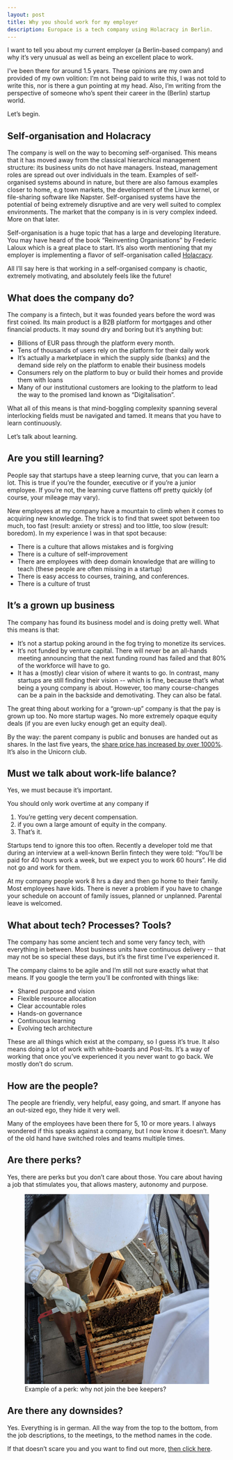 ```yaml
---
layout: post
title: Why you should work for my employer
description: Europace is a tech company using Holacracy in Berlin.
---
```


I want to tell you about my current employer (a Berlin-based company) and why it’s very unusual as well as being an excellent place to work.

I’ve been there for around 1.5 years. These opinions are my own and provided of my own volition: I’m not being paid to write this, I was not told to write this, nor is there a gun pointing at my head. Also, I’m writing from the perspective of someone who’s spent their career in the (Berlin) startup world.

Let’s begin.

## Self-organisation and Holacracy

The company is well on the way to becoming self-organised. This means that it has moved away from the classical hierarchical management structure: its business units do not have managers. Instead, management roles are spread out over individuals in the team. Examples of self-organised systems abound in nature, but there are also famous examples closer to home, e.g town markets, the development of the Linux kernel, or file-sharing software like Napster. Self-organised systems have the potential of being extremely disruptive and are very well suited to complex environments. The market that the company is in is very complex indeed. More on that later.

Self-organisation is a huge topic that has a large and developing literature. You may have heard of the book “Reinventing Organisations” by Frederic Laloux which is a great place to start. It’s also worth mentioning that my employer is implementing a flavor of self-organisation called [Holacracy](https://www.youtube.com/watch?v=MUHfVoQUj54).

All I’ll say here is that working in a self-organised company is chaotic, extremely motivating, and absolutely feels like the future!

## What does the company do?

The company is a fintech, but it was founded years before the word was first coined. Its main product is a B2B platform for mortgages and other financial products. It may sound dry and boring but it’s anything but:

* Billions of EUR pass through the platform every month.
* Tens of thousands of users rely on the platform for their daily work
* It’s actually a marketplace in which the supply side (banks) and the demand side rely on the platform to enable their business models
* Consumers rely on the platform to buy or build their homes and provide them with loans
* Many of our institutional customers are looking to the platform to lead the way to the promised land known as “Digitalisation”.

What all of this means is that mind-boggling complexity spanning several interlocking fields must be navigated and tamed. It means that you have to learn continuously.

Let’s talk about learning.

## Are you still learning?
People say that startups have a steep learning curve, that you can learn a lot. This is true if you’re the founder, executive or if you’re a junior employee. If you’re not, the learning curve flattens off pretty quickly (of course, your mileage may vary).

New employees at my company have a mountain to climb when it comes to acquiring new knowledge. The trick is to find that sweet spot between too much, too fast (result: anxiety or stress) and too little, too slow (result: boredom). In my experience I was in that spot because:

* There is a culture that allows mistakes and is forgiving
* There is a culture of self-improvement
* There are employees with deep domain knowledge that are willing to teach (these people are often missing in a startup)
* There is easy access to courses, training, and  conferences.
* There is a culture of trust

## It’s a grown up business
The company has found its business model and is doing pretty well. What this means is that:

* It’s not a startup poking around in the fog trying to monetize its services.
* It’s not funded by venture capital. There will never be an all-hands meeting announcing that the next funding round has failed and that 80% of the workforce will have to go.
* It has a (mostly) clear vision of where it wants to go. In contrast, many startups are still finding their vision -- which is fine, because that’s what being a young company is about. However, too many course-changes can be a pain in the backside and demotivating. They can also be fatal.

The great thing about working for a “grown-up” company is that the pay is grown up too. No more startup wages. No more extremely opaque equity deals (if you are even lucky enough get an equity deal).

By the way: the parent company is public and bonuses are handed out as shares. In the last five years, the [share price has increased by over 1000%](https://www.google.com/search?q=hypoport+share+price). It’s also in the Unicorn club.

## Must we talk about work-life balance?
Yes, we must because it’s important.

You should only work overtime at any company if

1. You’re getting very decent compensation.
1. if you own a large amount of equity in the company.
1. That’s it.

Startups tend to ignore this too often. Recently a developer told me that during an interview at a well-known Berlin fintech they were told: “You’ll be paid for 40 hours work a week, but we expect you to work 60 hours”. He did not go and work for them.

At my company people work 8 hrs a day and then go home to their family. Most employees have kids. There is never a problem if you have to change your schedule on account of family issues, planned or unplanned. Parental leave is welcomed.

## What about tech? Processes? Tools?
The company has some ancient tech and some very fancy tech, with everything in between.
Most business units have continuous delivery -- that may not be so special these days, but it’s the first time I’ve experienced it.

The company claims to be agile and I’m still not sure exactly what that means. If you google the term you’ll be confronted with things like:

* Shared purpose and vision
* Flexible resource allocation
* Clear accountable roles
* Hands-on governance
* Continuous learning
* Evolving tech architecture

These are all things which exist at the company, so I guess it’s true. It also means doing a lot of work with white-boards and Post-Its. It’s a way of working that once you’ve experienced it you never want to go back. We mostly don’t do scrum.

## How are the people?
The people are friendly, very helpful, easy going, and smart. If anyone has an out-sized ego, they hide it very well.

Many of the employees have been there for 5, 10 or more years. I always wondered if this speaks against a company, but I now know it doesn’t. Many of the old hand have switched roles and teams multiple times.

## Are there perks?
Yes, there are perks but you don’t care about those. You care about having a job that stimulates you, that allows mastery, autonomy and purpose.

<figure class="figure">
  <img src="/images/2018-09-bees.jpg" class="figure-img img-fluid rounded" alt="Beeking at Europace">
  <figcaption class="figure-caption">Example of a perk: why not join the bee keepers?</figcaption>
</figure>

## Are there any downsides?

Yes. Everything is in german. All the way from the top to the bottom, from the job descriptions, to the meetings, to the method names in the code.

If that doesn’t scare you and you want to find out more, [then click here](https://welcome.europace.de/).
